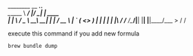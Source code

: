 ________          __    _____.__.__          
\______ \   _____/  |__/ ____\__|  |   ____  
 |    |  \ /  _ \   __\   __\|  |  | _/ __ \ 
 |    `   (  <_> )  |  |  |  |  |  |_\  ___/ 
/_______  /\____/|__|  |__|  |__|____/\___  >
        \/                                \/ 

execute this command if you add new formula
```sh
brew bundle dump
```
